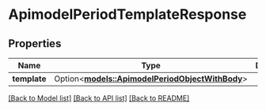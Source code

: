 # ApimodelPeriodTemplateResponse

## Properties

Name | Type | Description | Notes
------------ | ------------- | ------------- | -------------
**template** | Option<[**models::ApimodelPeriodObjectWithBody**](apimodel.ObjectWithBody.md)> |  | [optional]

[[Back to Model list]](../README.md#documentation-for-models) [[Back to API list]](../README.md#documentation-for-api-endpoints) [[Back to README]](../README.md)


